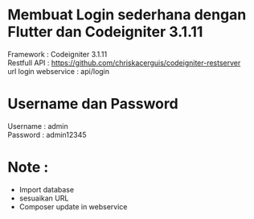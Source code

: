 # Membuat Login sederhana dengan Flutter dan Codeigniter 3.1.11

Framework : Codeigniter 3.1.11 <br>
Restfull API : https://github.com/chriskacerguis/codeigniter-restserver <br>
url login webservice : api/login

# Username dan Password
Username : admin <br>
Password : admin12345

# Note :
- Import database
- sesuaikan URL
- Composer update in webservice


